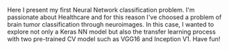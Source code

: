 Here I present my first Neural Network classification problem. I'm passionate about Healthcare and for this reason I've choosed a problem of brain tumor classification through neuroimages. In this case, I wanted to explore not only a Keras NN model but also the transfer learning process with two pre-trained CV model such as VGG16 and Inception V1. Have fun!
